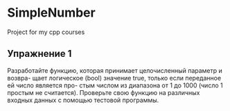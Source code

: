 # SimpleNumber
Project for my cpp courses
## Упражнение 1
Разработайте функцию, которая принимает целочисленный параметр и возвра-
щает логическое (bool) значение true, только если переданное ей число является про-
стым числом из диапазона от 1 до 1000 (число 1 простым не считается). Проверьте свою
функцию на различных входных данных с помощью тестовой программы.
